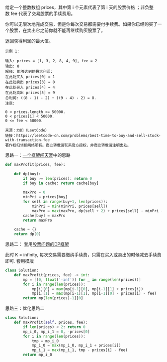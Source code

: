 
给定一个整数数组 prices，其中第 i 个元素代表了第 i 天的股票价格 ；非负整数 fee 代表了交易股票的手续费用。

你可以无限次地完成交易，但是你每次交易都需要付手续费。如果你已经购买了一个股票，在卖出它之前你就不能再继续购买股票了。

返回获得利润的最大值。
```
示例 1:

输入: prices = [1, 3, 2, 8, 4, 9], fee = 2
输出: 8
解释: 能够达到的最大利润:  
在此处买入 prices[0] = 1
在此处卖出 prices[3] = 8
在此处买入 prices[4] = 4
在此处卖出 prices[5] = 9
总利润: ((8 - 1) - 2) + ((9 - 4) - 2) = 8.
注意:

0 < prices.length <= 50000.
0 < prices[i] < 50000.
0 <= fee < 50000.

来源：力扣（LeetCode）
链接：https://leetcode-cn.com/problems/best-time-to-buy-and-sell-stock-with-transaction-fee
著作权归领扣网络所有。商业转载请联系官方授权，非商业转载请注明出处。
```

思路一：[一个框架闯天涯](https://blog.csdn.net/zz_daisy/article/details/91358530)中的思路


```python
def maxProfit(prices, fee):
    
    def dp(buy):
        if buy >= len(prices): return 0  
        if buy in cache: return cache[buy]
        
        maxPro = 0
        minPri = prices[buy]
        for sell in range(buy+1, len(prices)):
            minPri = min(minPri, prices[sell])
            maxPro = max(maxPro, dp(sell + 2) + prices[sell] - minPri - fee)  
        cache[buy] = maxPro
        return maxPro
    
    cache = {}
    return dp(0)

```

思路二： 套用[股票问题的DP框架](https://blog.csdn.net/zz_daisy/article/details/91411704)

此时 K = infinity, 每次交易需要缴纳手续费，只需在买入或卖出的时候减去手续费即可. 套用模版


```python
class Solution:
    def maxProfit(prices, fee) -> int:
        mp = [[0, float('-inf')] for _ in range(len(prices))]
        for i in range(len(prices)):
            mp[i][0] = max(mp[i-1][0], mp[i-1][1] + prices[i])
            mp[i][1] = max(mp[i-1][1], mp[i-1][0] - prices[i] - fee)
        return mp[len(prices)-1][0] 

```

思路三：优化思路二


```python
class Solution:
    def maxProfit(self, prices, fee):
        if len(prices) < 2: return 0
        mp_i_0, mp_i_1 = 0, -prices[0]
        for i in range(len(prices)):
            tmp = mp_i_0
            mp_i_0 = max(mp_i_0, mp_i_1 + prices[i])
            mp_i_1 = max(mp_i_1, tmp - prices[i] - fee)
        return mp_i_0
```
